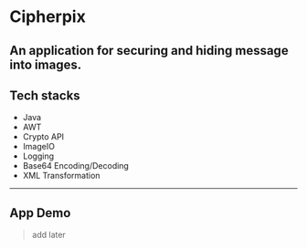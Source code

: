 # Cipherpix

An application for securing and hiding message into images.
---
## Tech stacks
- Java
- AWT
- Crypto API
- ImageIO
- Logging
- Base64 Encoding/Decoding
- XML Transformation

---
## App Demo
>add later